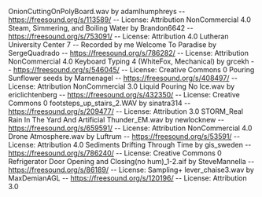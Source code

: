 OnionCuttingOnPolyBoard.wav by adamlhumphreys -- https://freesound.org/s/113589/ -- License: Attribution NonCommercial 4.0
Steam, Simmering, and Boiling Water by Brandon6642 -- https://freesound.org/s/753091/ -- License: Attribution 4.0
Lutheran University Center 7 -- Recorded by me
Welcome To Paradise by SergeQuadrado -- https://freesound.org/s/786282/ -- License: Attribution NonCommercial 4.0
Keyboard Typing 4 (WhiteFox, Mechanical) by grcekh -- https://freesound.org/s/546045/ -- License: Creative Commons 0
Pouring Sunflower seeds by Marnenagel -- https://freesound.org/s/408497/ -- License: Attribution NonCommercial 3.0
Liquid Pouring No Ice.wav by ericlichtenberg -- https://freesound.org/s/432350/ -- License: Creative Commons 0
footsteps_up_stairs_2.WAV by sinatra314 -- https://freesound.org/s/209477/ -- License: Attribution 3.0
STORM_Real Rain In The Yard And Artificial Thunder_EM.wav by newlocknew -- https://freesound.org/s/659591/ -- License: Attribution NonCommercial 4.0
Drone Atmosphere.wav by Luftrum -- https://freesound.org/s/53591/ -- License: Attribution 4.0
Sediments Drifting Through Time by gis_sweden -- https://freesound.org/s/786240/ -- License: Creative Commons 0
Refrigerator Door Opening and Closing(no hum)_1-2.aif by SteveMannella -- https://freesound.org/s/86189/ -- License: Sampling+
lever_chaise3.wav by MaxDemianAGL -- https://freesound.org/s/120196/ -- License: Attribution 3.0
